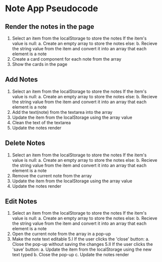 # Note App Pseudocode

## Render the notes in the page

1. Select an item from the localStorage to store the notes
  If the item's value is null:
    a. Create an empty array to store the notes
  else:
    b. Recieve the string value from the item and convert it into an array that each element is a note
2. Create a card component for each note from the array
3. Show the cards in the page

## Add Notes

1. Select an item from the localStorage to store the notes
  If the item's value is null:
    a. Create an empty array to store the notes
  else:
    b. Recieve the string value from the item and convert it into an array that each element is a note
2. Add the text(note) from the textarea into the array
3. Update the item from the localStorage using the array value
4. Clean the text of the textarea
5. Update the notes render 

## Delete Notes

1. Select an item from the localStorage to store the notes
  If the item's value is null:
    a. Create an empty array to store the notes
  else:
    b. Recieve the string value from the item and convert it into an array that each element is a note
2. Remove the current note from the array
3. Update the item from the localStorage using the array value
4. Update the notes render

## Edit Notes

1. Select an item from the localStorage to store the notes
  If the item's value is null:
    a. Create an empty array to store the notes
  else:
    b. Recieve the string value from the item and convert it into an array that each element is a note
3. Open the current note from the array in a pop-up
4. Make the note text editable
5.I If the user clicks the 'close' button:
  a. Close the pop-up without saving the changes
5.II If the user clicks the 'save' button:
  a. Update the item from the localStorage using the new text typed
  b. Close the pop-up
  c. Update the notes render